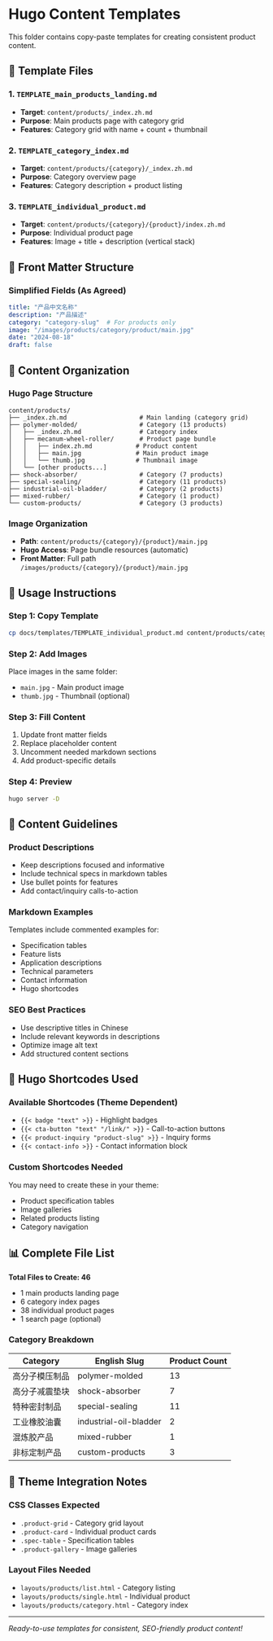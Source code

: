 # Hugo Content Templates

This folder contains copy-paste templates for creating consistent product content.

## 📁 Template Files

### 1. `TEMPLATE_main_products_landing.md`
- **Target**: `content/products/_index.zh.md`
- **Purpose**: Main products page with category grid
- **Features**: Category grid with name + count + thumbnail

### 2. `TEMPLATE_category_index.md`  
- **Target**: `content/products/{category}/_index.zh.md`
- **Purpose**: Category overview page
- **Features**: Category description + product listing

### 3. `TEMPLATE_individual_product.md`
- **Target**: `content/products/{category}/{product}/index.zh.md`  
- **Purpose**: Individual product page
- **Features**: Image + title + description (vertical stack)

## 🎯 Front Matter Structure

### Simplified Fields (As Agreed)
```yaml
title: "产品中文名称"
description: "产品描述"
category: "category-slug"  # For products only
image: "/images/products/category/product/main.jpg"
date: "2024-08-18"
draft: false
```

## 📂 Content Organization

### Hugo Page Structure
```
content/products/
├── _index.zh.md                    # Main landing (category grid)
├── polymer-molded/                 # Category (13 products)
│   ├── _index.zh.md                # Category index
│   ├── mecanum-wheel-roller/       # Product page bundle
│   │   ├── index.zh.md            # Product content
│   │   ├── main.jpg               # Main product image
│   │   └── thumb.jpg              # Thumbnail image
│   └── [other products...]
├── shock-absorber/                 # Category (7 products)
├── special-sealing/                # Category (11 products)  
├── industrial-oil-bladder/         # Category (2 products)
├── mixed-rubber/                   # Category (1 product)
└── custom-products/                # Category (3 products)
```

### Image Organization
- **Path**: `content/products/{category}/{product}/main.jpg`
- **Hugo Access**: Page bundle resources (automatic)
- **Front Matter**: Full path `/images/products/{category}/{product}/main.jpg`

## 🚀 Usage Instructions

### Step 1: Copy Template
```bash
cp docs/templates/TEMPLATE_individual_product.md content/products/category/product-name/index.zh.md
```

### Step 2: Add Images
Place images in the same folder:
- `main.jpg` - Main product image
- `thumb.jpg` - Thumbnail (optional)

### Step 3: Fill Content
1. Update front matter fields
2. Replace placeholder content
3. Uncomment needed markdown sections
4. Add product-specific details

### Step 4: Preview
```bash
hugo server -D
```

## 📝 Content Guidelines

### Product Descriptions
- Keep descriptions focused and informative
- Include technical specs in markdown tables
- Use bullet points for features
- Add contact/inquiry calls-to-action

### Markdown Examples
Templates include commented examples for:
- Specification tables
- Feature lists  
- Application descriptions
- Technical parameters
- Contact information
- Hugo shortcodes

### SEO Best Practices
- Use descriptive titles in Chinese
- Include relevant keywords in descriptions
- Optimize image alt text
- Add structured content sections

## 🔧 Hugo Shortcodes Used

### Available Shortcodes (Theme Dependent)
- `{{< badge "text" >}}` - Highlight badges
- `{{< cta-button "text" "/link/" >}}` - Call-to-action buttons
- `{{< product-inquiry "product-slug" >}}` - Inquiry forms
- `{{< contact-info >}}` - Contact information block

### Custom Shortcodes Needed
You may need to create these in your theme:
- Product specification tables
- Image galleries
- Related products listing
- Category navigation

## 📊 Complete File List

**Total Files to Create: 46**
- 1 main products landing page
- 6 category index pages  
- 38 individual product pages
- 1 search page (optional)

### Category Breakdown
| Category | English Slug | Product Count |
|----------|--------------|---------------|
| 高分子模压制品 | polymer-molded | 13 |
| 高分子减震垫块 | shock-absorber | 7 |
| 特种密封制品 | special-sealing | 11 |
| 工业橡胶油囊 | industrial-oil-bladder | 2 |
| 混炼胶产品 | mixed-rubber | 1 |
| 非标定制产品 | custom-products | 3 |

## 🎨 Theme Integration Notes

### CSS Classes Expected
- `.product-grid` - Category grid layout
- `.product-card` - Individual product cards
- `.spec-table` - Specification tables
- `.product-gallery` - Image galleries

### Layout Files Needed
- `layouts/products/list.html` - Category listing
- `layouts/products/single.html` - Individual product
- `layouts/products/category.html` - Category index

---

*Ready-to-use templates for consistent, SEO-friendly product content!*